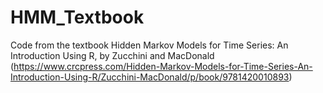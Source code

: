 # HMM_Textbook

Code from the textbook Hidden Markov Models for Time Series: An Introduction Using R, by Zucchini and MacDonald (https://www.crcpress.com/Hidden-Markov-Models-for-Time-Series-An-Introduction-Using-R/Zucchini-MacDonald/p/book/9781420010893)
